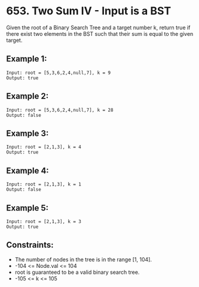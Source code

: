 # 653. Two Sum IV - Input is a BST

Given the root of a Binary Search Tree and a target number k, return true if there exist two elements in the BST such that their sum is equal to the given target.

## Example 1:

```
Input: root = [5,3,6,2,4,null,7], k = 9
Output: true
```

## Example 2:

```
Input: root = [5,3,6,2,4,null,7], k = 28
Output: false
```

## Example 3:

```
Input: root = [2,1,3], k = 4
Output: true
```

## Example 4:

```
Input: root = [2,1,3], k = 1
Output: false
```

## Example 5:

```
Input: root = [2,1,3], k = 3
Output: true
``` 

## Constraints:

* The number of nodes in the tree is in the range [1, 104].
* -104 <= Node.val <= 104
* root is guaranteed to be a valid binary search tree.
* -105 <= k <= 105
